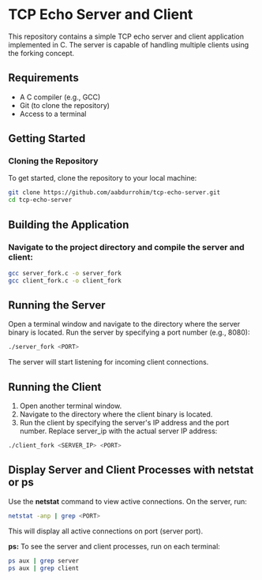 # TCP Echo Server and Client

This repository contains a simple TCP echo server and client application implemented in C. The server is capable of handling multiple clients using the forking concept.

## Requirements

- A C compiler (e.g., GCC)
- Git (to clone the repository)
- Access to a terminal

## Getting Started

### Cloning the Repository

To get started, clone the repository to your local machine:

```bash
git clone https://github.com/aabdurrohim/tcp-echo-server.git
cd tcp-echo-server
```

## Building the Application
### Navigate to the project directory and compile the server and client:
```bash
gcc server_fork.c -o server_fork
gcc client_fork.c -o client_fork
```

## Running the Server
Open a terminal window and navigate to the directory where the server binary is located.
Run the server by specifying a port number (e.g., 8080):
```bash
./server_fork <PORT>
```
The server will start listening for incoming client connections.

## Running the Client
1. Open another terminal window.
2. Navigate to the directory where the client binary is located.
3. Run the client by specifying the server's IP address and the port number. Replace server_ip with the actual server IP address:
```bash
./client_fork <SERVER_IP> <PORT>
```

## Display Server and Client Processes with **netstat** or **ps**
Use the **netstat** command to view active connections. On the server, run:
```bash
netstat -anp | grep <PORT>
```
This will display all active connections on port <PORT> (server port).

**ps:**
To see the server and client processes, run on each terminal:
```bash
ps aux | grep server
ps aux | grep client
```

